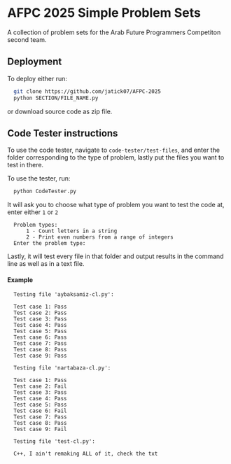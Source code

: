 # AFPC 2025 Simple Problem Sets

A collection of problem sets for the Arab Future Programmers Competiton second team.


## Deployment
To deploy either run:
```bash
  git clone https://github.com/jatick07/AFPC-2025
  python SECTION/FILE_NAME.py
```
or download source code as zip file.


## Code Tester instructions

To use the code tester, navigate to `code-tester/test-files`, and enter the folder corresponding to the type of problem, lastly put the files you want to test in there.

To use the tester, run:

```bash
  python CodeTester.py
```

It will ask you to choose what type of problem you want to test the code at, enter either `1` or `2`

```
  Problem types:
      1 - Count letters in a string
      2 - Print even numbers from a range of integers
  Enter the problem type: 
```

Lastly, it will test every file in that folder and output results in the command line as well as in a text file.

#### Example

```
  Testing file 'aybaksamiz-cl.py':

  Test case 1: Pass
  Test case 2: Pass
  Test case 3: Pass
  Test case 4: Pass
  Test case 5: Pass
  Test case 6: Pass
  Test case 7: Pass
  Test case 8: Pass
  Test case 9: Pass
  
  Testing file 'nartabaza-cl.py':
  
  Test case 1: Pass
  Test case 2: Fail
  Test case 3: Pass
  Test case 4: Pass
  Test case 5: Pass
  Test case 6: Fail
  Test case 7: Pass
  Test case 8: Pass
  Test case 9: Fail

  Testing file 'test-cl.py':

  C++, I ain't remaking ALL of it, check the txt
```